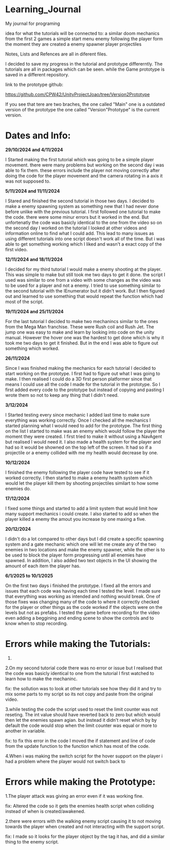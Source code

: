 # Learning_Journal
My journal for programing

idea for what the tutorials will be connected to:
a similar doom mechanics from the first 2 games
a simple start menu
enemy following the player form the moment they are created
a enemy spawner
player projectiles

Notes, Lists and Refences are all in diferent files.

I decided to save my progress in the tutorial and prototype differerntly. The tutorials are all in packages which can be seen. while the Game prototype is saved in a different repository.

link to the prototype github:

https://github.com/CPW42/UnityProjectJoao/tree/Version2Prototype

If you see that tere are two braches, the one called "Main" one is a outdated version of the prototype the one called "Version"Prototype" is the current version. 

# Dates and Info:

**29/10/2024 and 4/11/2024**

I Started making the first tutorial which was going to be a simple player movement. there were many problems but working on the second day i was able to fix them. these errors include the player not moving correctly after doing the code for the player movement and the camera rotating in a axis it was not supposed to.

**5/11/2024 and 11/11/2024**

I Stared and finished the second tutorial in those two days. I decided to make a enemy spawning system as something new that I had never done before unlike with the previous tutorial. I first followed one tutorial to make the code. there were some minur errors but it worked in the end. But unfortenatly the code was basicly identical to the one from the video so on the second day I worked on the tutorial I looked at other videos and information online to find what I could add. This lead to many issues as using different tutorials into one script doesn't work all of the time. But i was able to get something working which I liked and wasn't a exact copy of the first video.

**12/11/2024 and 18/11/2024**

I decided for my third tutorial I would make a enemy shooting at the player. This was simple to make but still took me two days to get it done. the script I used was similar to one from a video with some changes as the video was to be used for a player and not a enemy. I tried to use something similar to the second tutorial with the IEnumerator but it didn't work. But I then figured out and learned to use something that would repeat the function which had most of the script.

**19/11/2024 and 25/11/2024**

For the last tutorial I decided to make two mechanincs similar to the ones from the Mega Man franchise. These were Rush coil and Rush Jet. The jump one was easy to make and learn by looking into code on the unity manual. However the hover one was the hardest to get done which is why it took me two days to get it finished. But in the end I was able to figure out something which worked.

**26/11/2024**

Since I was finished making the mechanics for each tutorial I decided to start working on the prototype. I first had to figure out what I was going to make. I then realised I could do a 3D first person platformer since that means I could use all the code I made for the tutorial in the prototype. So I first added every code to the prototype but instead of copying and pasting I wrote them so not to keep any thing that I didn't need.

**3/12/2024**

I Started testing every since mechanic I added last time to make sure everything was working correctly. Once I checked all the mechanics I started planning what I would need to add for the prototype. The first thing on the list I started to make was an enemy which would follow the player the moment they were created. I first tried to make it without using a NavAgent but realised I would need it. I also made a health system for the player and had so it would be showned on the top left of the screen. It had so if a projectile or a enemy collided with me my health would decrease by one.

**10/12/2024**

I finished the enemy following the player code have tested to see if it worked correctly. I then started to make a enemy health system which would let the player kill them by shooting projectiles similart to how some enemies do.

**17/12/2024**

I fixed some things and started to add a limit system that would limit how many support mechanics i could create. I also started to add so when the player killed a enemy the amout you increase by one maxing a five.

**20/12/2024**

I didn't do a lot compared to other days but I did create a specific spawning system and a gate mechanic which one will let me create any of the two enemies in two locations and make the enemy spawner, while the other is to be used to block the player form progressing until all enemies have spawned. In addition, I also added two text objects in the UI showing the amount of each item the player has.

**6/1/2025 to 10/1/2025**

On the first two days i finished the prototype. I fixed all the errors and issues that each code was having each time I tested the level. I made sure that everything was working as intended and nothing would break. One of those fixes was changing many of the code to where it correctly checked for the player or other things as the code worked if the objects were on the levels but not as prefabs. I tested the game before recording for the video even adding a beggining and ending scene to show the controls and to know when to stop recording.

# Errors while making the Tutorials:

1.

2.On my second tutorial code there was no error or issue but I realised that the code was basicly identical to one from the tutorial I first watched to learn how to make the mechaninc.

fix: the sollution was to look at other tutorials see how they did it and try to mix some parts to my script so its not copy and paste from the original video.

 3.while testing the code the script used to reset the limit counter was not reseting. The int value should have reverted back to zero but which would then let the enemies spawn agian. but instead it didn't reset which by by default the code would stop when the limit counter was equal or more to another in variable.

 fix: to fix this error in the code I moved the if statement and line of code from the update function to the function which has most of the code.

 4.When i was making the switch script for the hover support on the player i had a problem where the player would not switch back to 

# Errors while making the Prototype:

1.The player attack was giving an error even if it was working fine.

fix: Altered the code so it gets the enemies health script when colliding instead of when is created/awakened.

2.there were errors with the walking enemy script causing it to not moving towards the player when created and not interacting with the support script.

fix: I made so it looks for the player object by the tag it has, and did a similar thing to the enemy script.







